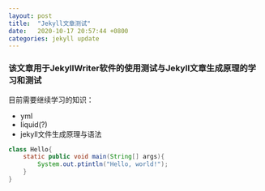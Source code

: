 ```yaml
---
layout: post
title:  "Jekyll文章测试"
date:   2020-10-17 20:57:44 +0800
categories: jekyll update
---
```


### 该文章用于JekyllWriter软件的使用测试与Jekyll文章生成原理的学习和测试

目前需要继续学习的知识：
* yml
* liquid(?)
* jekyll文件生成原理与语法

```java
class Hello{
    static public void main(String[] args){
        System.out.ptintln("Hello, world!");
    }
}
```
